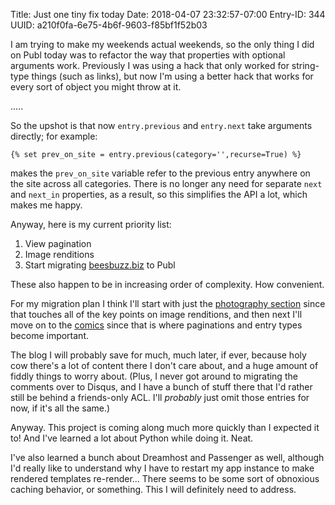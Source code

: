 Title: Just one tiny fix today
Date: 2018-04-07 23:32:57-07:00
Entry-ID: 344
UUID: a210f0fa-6e75-4b6f-9603-f85bf1f52b03

I am trying to make my weekends actual weekends, so the only thing I did
on Publ today was to refactor the way that properties with optional arguments
work. Previously I was using a hack that only worked for string-type things
(such as links), but now I'm using a better hack that works for every sort of
object you might throw at it.

.....

So the upshot is that now `entry.previous` and `entry.next` take arguments
directly; for example:

```jinja
{% set prev_on_site = entry.previous(category='',recurse=True) %}
```

makes the `prev_on_site` variable refer to the previous entry anywhere on
the site across all categories. There is no longer any need for separate `next` and `next_in` properties, as a result, so this simplifies the API a lot, which
makes me happy.

Anyway, here is my current priority list:

1. View pagination
2. Image renditions
3. Start migrating [beesbuzz.biz](http://beesbuzz.biz/) to Publ

These also happen to be in increasing order of complexity. How convenient.

For my migration plan I think I'll start with just the [photography section](http://beesbuzz.biz/art/photography) since that touches all of the key points on
image renditions, and then next I'll move on to the [comics](http://beesbuzz.biz/d/) since that is where paginations and entry types become important.

The blog I will probably save for much, much later, if ever, because holy cow there's a lot of content there I don't care about, and a huge amount of fiddly things to worry about. (Plus, I never got around to migrating the comments over to Disqus, and I have a bunch of stuff there that I'd rather still be behind a friends-only ACL. I'll *probably* just omit those entries for now, if it's all the same.)

Anyway. This project is coming along much more quickly than I expected it to! And I've learned a lot about Python while doing it. Neat.

I've also learned a bunch about Dreamhost and Passenger as well, although I'd really like to understand why I have to restart my app instance to make rendered
templates re-render... There seems to be some sort of obnoxious caching behavior, or something. This I will definitely need to address.
